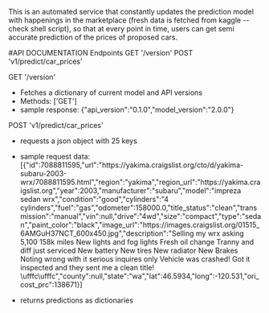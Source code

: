 This is an automated service that constantly updates the prediction model with happenings in the marketplace (fresh data is fetched from kaggle -- check shell script), so that at every point in time, users can get semi accurate prediction of the prices of proposed cars.

#API DOCUMENTATION
Endpoints
GET '/version'
POST 'v1/predict/car_prices'

GET '/version'
- Fetches a dictionary of current model and API versions
- Methods: ['GET']
- sample response: {"api_version":"0.1.0","model_version":"2.0.0"}

POST 'v1/predict/car_prices'
- requests a json object with 25 keys
- sample request data: [{"id":7088811595,"url":"https:\/\/yakima.craigslist.org\/cto\/d\/yakima-subaru-2003-wrx\/7088811595.html","region":"yakima","region_url":"https:\/\/yakima.craigslist.org","year":2003,"manufacturer":"subaru","model":"impreza sedan wrx","condition":"good","cylinders":"4 cylinders","fuel":"gas","odometer":158000.0,"title_status":"clean","transmission":"manual","vin":null,"drive":"4wd","size":"compact","type":"sedan","paint_color":"black","image_url":"https:\/\/images.craigslist.org\/01515_6AMGuH37NCT_600x450.jpg","description":"Selling my wrx asking 5,100  158k miles  New lights and fog lights  Fresh oil change  Tranny and diff just serviced New battery  New tires  New radiator  New Brakes  Noting wrong with it serious inquires only  Vehicle was crashed! Got it inspected and they sent me a clean title! \ufffc\ufffc","county":null,"state":"wa","lat":46.5934,"long":-120.531,"ori_cost_prc":138671}]

- returns predictions as dictionaries
